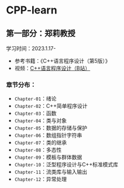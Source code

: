 # CPP-learn
## 第一部分：郑莉教授
学习时间：2023.1.17-
- 参考书籍：《C++语言程序设计（第5版）》
- 视频：[C++语言程序设计（B站）](https://www.bilibili.com/video/BV1UQ4y167Z7)
### 章节分布：
- `Chapter-01`：绪论
- `Chapter-02`：C++简单程序设计
- `Chapter-03`：函数
- `Chapter-04`：类与对象
- `Chapter-05`：数据的存储与保护
- `Chapter-06`：数组指针字符串
- `Chapter-07`：类的继承
- `Chapter-08`：多态性
- `Chapter-09`：模板与群体数据
- `Chapter-10`：泛型程序设计与C++标准模式库
- `Chapter-11`：流类库与输入输出
- `Chapter-12`：异常处理